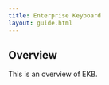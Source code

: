 ```yaml
---
title: Enterprise Keyboard
layout: guide.html
---
```


## Overview

This is an overview of EKB. 

 

